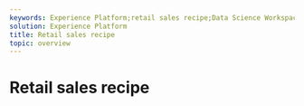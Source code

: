 ```yaml
---
keywords: Experience Platform;retail sales recipe;Data Science Workspace;popular topics
solution: Experience Platform
title: Retail sales recipe
topic: overview
---
```


# Retail sales recipe